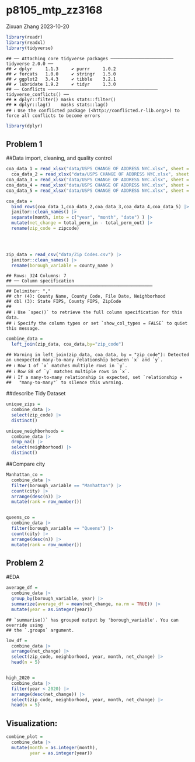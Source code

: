 p8105_mtp_zz3168
================
Zixuan Zhang
2023-10-20

``` r
library(readr)
library(readxl)
library(tidyverse)
```

    ## ── Attaching core tidyverse packages ──────────────────────── tidyverse 2.0.0 ──
    ## ✔ dplyr     1.1.3     ✔ purrr     1.0.2
    ## ✔ forcats   1.0.0     ✔ stringr   1.5.0
    ## ✔ ggplot2   3.4.3     ✔ tibble    3.2.1
    ## ✔ lubridate 1.9.2     ✔ tidyr     1.3.0
    ## ── Conflicts ────────────────────────────────────────── tidyverse_conflicts() ──
    ## ✖ dplyr::filter() masks stats::filter()
    ## ✖ dplyr::lag()    masks stats::lag()
    ## ℹ Use the conflicted package (<http://conflicted.r-lib.org/>) to force all conflicts to become errors

``` r
library(dplyr)
```

## Problem 1

\##Data import, cleaning, and quality control

``` r
coa_data_1 = read_xlsx("data/USPS CHANGE OF ADDRESS NYC.xlsx", sheet = c("2018")) 
  coa_data_2 = read_xlsx("data/USPS CHANGE OF ADDRESS NYC.xlsx", sheet = c("2019")) 
coa_data_3 = read_xlsx("data/USPS CHANGE OF ADDRESS NYC.xlsx", sheet = c("2020")) 
coa_data_4 = read_xlsx("data/USPS CHANGE OF ADDRESS NYC.xlsx", sheet = c("2021")) 
coa_data_5 = read_xlsx("data/USPS CHANGE OF ADDRESS NYC.xlsx", sheet = c("2022"))

coa_data = 
  bind_rows(coa_data_1,coa_data_2,coa_data_3,coa_data_4,coa_data_5) |> 
  janitor::clean_names() |> 
  separate(month, into = c("year", "month", "date") ) |> 
  mutate(net_change = total_perm_in - total_perm_out) |> 
  rename(zip_code = zipcode) 
 



zip_data = read_csv("data/Zip Codes.csv") |> 
  janitor::clean_names() |> 
  rename(borough_variable = county_name )
```

    ## Rows: 324 Columns: 7
    ## ── Column specification ────────────────────────────────────────────────────────
    ## Delimiter: ","
    ## chr (4): County Name, County Code, File Date, Neighborhood
    ## dbl (3): State FIPS, County FIPS, ZipCode
    ## 
    ## ℹ Use `spec()` to retrieve the full column specification for this data.
    ## ℹ Specify the column types or set `show_col_types = FALSE` to quiet this message.

``` r
combine_data = 
  left_join(zip_data, coa_data,by="zip_code")
```

    ## Warning in left_join(zip_data, coa_data, by = "zip_code"): Detected an unexpected many-to-many relationship between `x` and `y`.
    ## ℹ Row 1 of `x` matches multiple rows in `y`.
    ## ℹ Row 88 of `y` matches multiple rows in `x`.
    ## ℹ If a many-to-many relationship is expected, set `relationship =
    ##   "many-to-many"` to silence this warning.

\##describe Tidy Dataset

``` r
unique_zips =
  combine_data |> 
  select(zip_code) |> 
  distinct()

unique_neighborhoods =
  combine_data |> 
  drop_na() |> 
  select(neighborhood) |> 
  distinct() 
```

\##Compare city

``` r
Manhattan_co =
  combine_data |> 
  filter(borough_variable == "Manhattan") |> 
  count(city) |> 
  arrange(desc(n)) |> 
  mutate(rank = row_number()) 


queens_co =
  combine_data |> 
  filter(borough_variable == "Queens") |> 
  count(city) |> 
  arrange(desc(n)) |> 
  mutate(rank = row_number()) 
```

## Problem 2

\#EDA

``` r
average_df = 
  combine_data |> 
  group_by(borough_variable, year) |> 
  summarize(average_df = mean(net_change, na.rm = TRUE)) |> 
  mutate(year = as.integer(year))
```

    ## `summarise()` has grouped output by 'borough_variable'. You can override using
    ## the `.groups` argument.

``` r
low_df = 
  combine_data |> 
  arrange(net_change) |> 
  select(zip_code, neighborhood, year, month, net_change) |> 
  head(n = 5)


high_2020 =
  combine_data |> 
  filter(year < 2020) |> 
  arrange(desc(net_change)) |> 
  select(zip_code, neighborhood, year, month, net_change) |> 
  head(n = 5)
```

## Visualization:

``` r
combine_plot = 
  combine_data |> 
  mutate(month = as.integer(month),
         year = as.integer(year))
```
